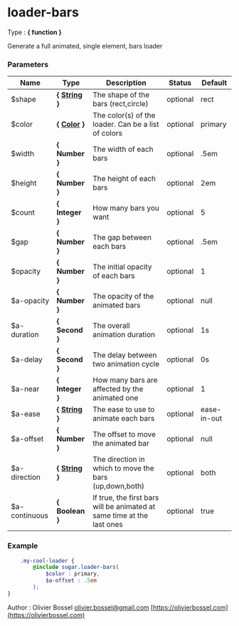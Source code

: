 # loader-bars

<!-- @namespace: sugar.scss.loader.loader-bars -->

Type : **{ function }**


Generate a full animated, single element, bars loader



### Parameters
Name  |  Type  |  Description  |  Status  |  Default
------------  |  ------------  |  ------------  |  ------------  |  ------------
$shape  |  **{ [String](http://www.sass-lang.com/documentation/file.SASS_REFERENCE.html#sass-script-strings) }**  |  The shape of the bars (rect,circle)  |  optional  |  rect
$color  |  **{ [Color](http://www.sass-lang.com/documentation/file.SASS_REFERENCE.html#colors) }**  |  The color(s) of the loader. Can be a list of colors  |  optional  |  primary
$width  |  **{ Number }**  |  The width of each bars  |  optional  |  .5em
$height  |  **{ Number }**  |  The height of each bars  |  optional  |  2em
$count  |  **{ Integer }**  |  How many bars you want  |  optional  |  5
$gap  |  **{ Number }**  |  The gap between each bars  |  optional  |  .5em
$opacity  |  **{ Number }**  |  The initial opacity of each bars  |  optional  |  1
$a-opacity  |  **{ Number }**  |  The opacity of the animated bars  |  optional  |  null
$a-duration  |  **{ Second }**  |  The overall animation duration  |  optional  |  1s
$a-delay  |  **{ Second }**  |  The delay between two animation cycle  |  optional  |  0s
$a-near  |  **{ Integer }**  |  How many bars are affected by the animated one  |  optional  |  1
$a-ease  |  **{ [String](http://www.sass-lang.com/documentation/file.SASS_REFERENCE.html#sass-script-strings) }**  |  The ease to use to animate each bars  |  optional  |  ease-in-out
$a-offset  |  **{ Number }**  |  The offset to move the animated bar  |  optional  |  null
$a-direction  |  **{ [String](http://www.sass-lang.com/documentation/file.SASS_REFERENCE.html#sass-script-strings) }**  |  The direction in which to move the bars (up,down,both)  |  optional  |  both
$a-continuous  |  **{ Boolean }**  |  If true, the first bars will be animated at same time at the last ones  |  optional  |  true

### Example
```scss
	.my-cool-loader {
		@include sugar.loader-bars(
			$color : primary,
			$a-offset : .5em
		);
}
```
Author : Olivier Bossel [olivier.bossel@gmail.com](mailto:olivier.bossel@gmail.com) [https://olivierbossel.com](https://olivierbossel.com)